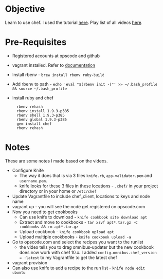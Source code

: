 Objective
=========

Learn to use chef. I used the tutorial [here](http://nathenharvey.com/blog/2012/12/06/learning-chef-part-1/). Play list of all videos [here](http://www.youtube.com/watch?v=l7-nAHdplD4&list=PLKK5zTDXqzFM53J6-rikDrqbbY0Pu-9SP).

Pre-Requisites
==============

* Registered accounts at opscode and github
* vagrant installed. Refer to [documentation](http://vagrantup.com)
* Install rbenv - `brew install rbenv ruby-build`
* Add rbenv to path - `echo 'eval "$(rbenv init -)"' >> ~/.bash_profile && source ~/.bash_profile`
* Install ruby and chef

		rbenv rehash
		rbenv install 1.9.3-p385
		rbenv shell 1.9.3-p385
		rbenv global 1.9.3-p385
		gem install chef
		rbenv rehash

Notes
=====

These are some notes I made based on the videos.

* Configure Knife
	* The way it does that is via 3 files `knife.rb`, `app-validator.pem` and `username.pem`.
	* knife looks for these 3 files in these locations - `.chef/` in your project directory or in your home or `/etc/chef`
* Update Vagrantfile to include chef_client, locations to keys and node name
* vagrant up - you will see the node get registered on opscode.com
* Now you need to get cookbooks
	* Can use knife to download - `knife cookbook site download apt`
	* Extract and move to cookbooks - `tar xzvf apt*.tar.gz -C cookbooks && rm apt*.tar.gz`
	* Upload cookbook - `knife cookbook upload apt`
	* Upload multiple cookbooks - `knife cookbook upload -a`
* Go to opscode.com and select the recipes you want to the runlist
	* the video tells you to drag omnibus-updater but the new cookbook does now work with chef 10.x. I added `config.omnibus.chef_version = :latest` to my Vagrantfile to get the latest chef
* vagrant provision
* Can also use knife to add a recipe to the run list - `knife node edit ubuntu`
